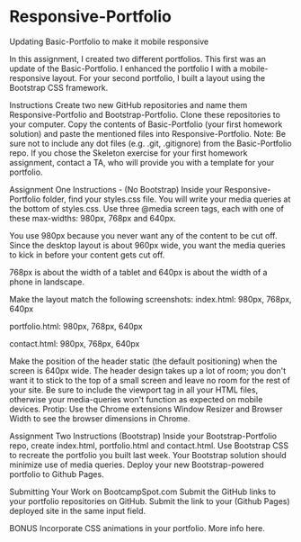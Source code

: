 # Responsive-Portfolio
Updating Basic-Portfolio to make it mobile responsive

In this assignment, I created two different portfolios. This first was an update of the Basic-Portfolio. I enhanced the portfolio I with a mobile-responsive layout. For your second portfolio, I built a layout using the Bootstrap CSS framework.


Instructions
Create two new GitHub repositories and name them Responsive-Portfolio and Bootstrap-Portfolio.
Clone these repositories to your computer.
Copy the contents of Basic-Portfolio (your first homework solution) and paste the mentioned files into Responsive-Portfolio. 
Note: Be sure not to include any dot files (e.g. .git, .gitignore) from the Basic-Portfolio repo.
If you chose the Skeleton exercise for your first homework assignment, contact a TA, who will provide you with a template for your portfolio.


Assignment One Instructions - (No Bootstrap)
Inside your Responsive-Portfolio folder, find your styles.css file. You will write your media queries at the bottom of styles.css.
Use three @media screen tags, each with one of these max-widths: 980px, 768px and 640px.

You use 980px because you never want any of the content to be cut off. Since the desktop layout is about 960px wide, you want the media queries to kick in before your content gets cut off.

768px is about the width of a tablet and 640px is about the width of a phone in landscape.



Make the layout match the following screenshots:
index.html: 980px, 768px, 640px

portfolio.html: 980px, 768px, 640px

contact.html: 980px, 768px, 640px

Make the position of the header static (the default positioning) when the screen is 640px wide. The header design takes up a lot of room; you don't want it to stick to the top of a small screen and leave no room for the rest of your site.
Be sure to include the viewport tag in all your HTML files, otherwise your media-queries won't function as expected on mobile devices.
Protip: Use the Chrome extensions Window Resizer and Browser Width to see the browser dimensions in Chrome.

Assignment Two Instructions (Bootstrap)
Inside your Bootstrap-Portfolio repo, create index.html, portfolio.html and contact.html.
Use Bootstrap CSS to recreate the portfolio you built last week. Your Bootstrap solution should minimize use of media queries.
Deploy your new Bootstrap-powered portfolio to Github Pages.

Submitting Your Work on BootcampSpot.com
Submit the GitHub links to your portfolio repositories on GitHub.
Submit the link to your (Github Pages) deployed site in the same input field.

BONUS
Incorporate CSS animations in your portfolio. More info here.


